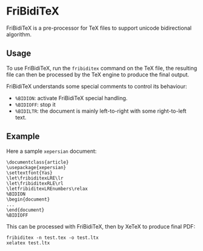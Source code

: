 FriBidiTeX
========

FriBidiTeX is a pre-processor for TeX files to support unicode bidirectional algorithm.

Usage
-----

To use FriBidiTeX, run the `fribiditex` command on the TeX file, the resulting file
can then be processed by the TeX engine to produce the final output.

FriBidiTeX understands some special comments to control its behaviour:

* `%BIDION`: activate FriBidiTeX special handling.
* `%BIDIOFF`: stop it
* `%BIDILTR`: the document is mainly left-to-right with some right-to-left text.

Example
-------

Here a sample `xepersian` document:

    \documentclass{article}
    \usepackage{xepersian}
    \settextfont{Yas}
    \let\fribiditexLRE\lr
    \let\fribiditexRLE\rl
    \letfribiditexLREnumbers\relax
    %BIDION
    \begin{document}    
    ...
    \end{document}
    %BIDIOFF

This can be processed with FriBidiTeX, then by XeTeX to produce final PDF:

    fribiditex -n test.tex -o test.ltx
    xelatex test.ltx

